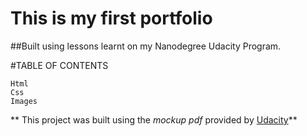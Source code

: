 # This is my first portfolio
##Built using lessons learnt on my Nanodegree Udacity Program.

#TABLE OF CONTENTS
```
Html
Css
Images
```
** This project was built using the _mockup pdf_ provided by [Udacity](https://d17h27t6h515a5.cloudfront.net/topher/2017/November/5a136147_design-mockup-portfolio/design-mockup-portfolio.pdf)**